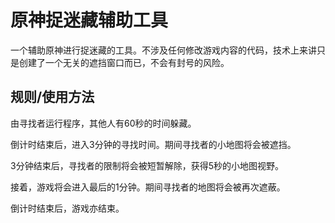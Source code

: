 # 原神捉迷藏辅助工具

一个辅助原神进行捉迷藏的工具。不涉及任何修改游戏内容的代码，技术上来讲只是创建了一个无关的遮挡窗口而已，不会有封号的风险。

## 规则/使用方法

由寻找者运行程序，其他人有60秒的时间躲藏。

倒计时结束后，进入3分钟的寻找时间。期间寻找者的小地图将会被遮挡。

3分钟结束后，寻找者的限制将会被短暂解除，获得5秒的小地图视野。

接着，游戏将会进入最后的1分钟。期间寻找者的地图将会被再次遮蔽。

倒计时结束后，游戏亦结束。
